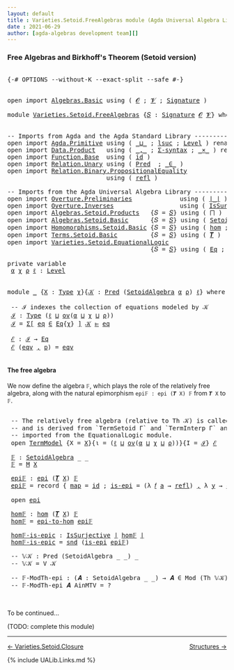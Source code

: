 ```yaml
---
layout: default
title : Varieties.Setoid.FreeAlgebras module (Agda Universal Algebra Library)
date : 2021-06-29
author: [agda-algebras development team][]
---
```


### <a id="free-algebras-and-birkhoffs-theorem-setoid-version">Free Algebras and Birkhoff's Theorem (Setoid version)</a>

<pre class="Agda">

<a id="301" class="Symbol">{-#</a> <a id="305" class="Keyword">OPTIONS</a> <a id="313" class="Pragma">--without-K</a> <a id="325" class="Pragma">--exact-split</a> <a id="339" class="Pragma">--safe</a> <a id="346" class="Symbol">#-}</a>


<a id="352" class="Keyword">open</a> <a id="357" class="Keyword">import</a> <a id="364" href="Algebras.Basic.html" class="Module">Algebras.Basic</a> <a id="379" class="Keyword">using</a> <a id="385" class="Symbol">(</a> <a id="387" href="Algebras.Basic.html#1140" class="Generalizable">𝓞</a> <a id="389" class="Symbol">;</a> <a id="391" href="Algebras.Basic.html#1142" class="Generalizable">𝓥</a> <a id="393" class="Symbol">;</a> <a id="395" href="Algebras.Basic.html#3566" class="Function">Signature</a> <a id="405" class="Symbol">)</a>

<a id="408" class="Keyword">module</a> <a id="415" href="Varieties.Setoid.FreeAlgebras.html" class="Module">Varieties.Setoid.FreeAlgebras</a> <a id="445" class="Symbol">{</a><a id="446" href="Varieties.Setoid.FreeAlgebras.html#446" class="Bound">𝑆</a> <a id="448" class="Symbol">:</a> <a id="450" href="Algebras.Basic.html#3566" class="Function">Signature</a> <a id="460" href="Algebras.Basic.html#1140" class="Generalizable">𝓞</a> <a id="462" href="Algebras.Basic.html#1142" class="Generalizable">𝓥</a><a id="463" class="Symbol">}</a> <a id="465" class="Keyword">where</a>


<a id="473" class="Comment">-- Imports from Agda and the Agda Standard Library ------------------------------------------------</a>
<a id="573" class="Keyword">open</a> <a id="578" class="Keyword">import</a> <a id="585" href="Agda.Primitive.html" class="Module">Agda.Primitive</a> <a id="600" class="Keyword">using</a> <a id="606" class="Symbol">(</a> <a id="608" href="Agda.Primitive.html#810" class="Primitive Operator">_⊔_</a> <a id="612" class="Symbol">;</a> <a id="614" href="Agda.Primitive.html#780" class="Primitive">lsuc</a> <a id="619" class="Symbol">;</a> <a id="621" href="Agda.Primitive.html#597" class="Postulate">Level</a> <a id="627" class="Symbol">)</a> <a id="629" class="Keyword">renaming</a> <a id="638" class="Symbol">(</a> <a id="640" href="Agda.Primitive.html#326" class="Primitive">Set</a> <a id="644" class="Symbol">to</a> <a id="647" class="Primitive">Type</a> <a id="652" class="Symbol">)</a>
<a id="654" class="Keyword">open</a> <a id="659" class="Keyword">import</a> <a id="666" href="Data.Product.html" class="Module">Data.Product</a>   <a id="681" class="Keyword">using</a> <a id="687" class="Symbol">(</a> <a id="689" href="Agda.Builtin.Sigma.html#236" class="InductiveConstructor Operator">_,_</a> <a id="693" class="Symbol">;</a> <a id="695" href="Data.Product.html#916" class="Function">Σ-syntax</a> <a id="704" class="Symbol">;</a> <a id="706" href="Data.Product.html#1167" class="Function Operator">_×_</a> <a id="710" class="Symbol">)</a> <a id="712" class="Keyword">renaming</a> <a id="721" class="Symbol">(</a> <a id="723" href="Agda.Builtin.Sigma.html#252" class="Field">proj₁</a> <a id="729" class="Symbol">to</a> <a id="732" class="Field">fst</a> <a id="736" class="Symbol">;</a> <a id="738" href="Agda.Builtin.Sigma.html#264" class="Field">proj₂</a> <a id="744" class="Symbol">to</a> <a id="747" class="Field">snd</a> <a id="751" class="Symbol">)</a>
<a id="753" class="Keyword">open</a> <a id="758" class="Keyword">import</a> <a id="765" href="Function.Base.html" class="Module">Function.Base</a>  <a id="780" class="Keyword">using</a> <a id="786" class="Symbol">(</a> <a id="788" href="Function.Base.html#615" class="Function">id</a> <a id="791" class="Symbol">)</a>
<a id="793" class="Keyword">open</a> <a id="798" class="Keyword">import</a> <a id="805" href="Relation.Unary.html" class="Module">Relation.Unary</a> <a id="820" class="Keyword">using</a> <a id="826" class="Symbol">(</a> <a id="828" href="Relation.Unary.html#1101" class="Function">Pred</a>  <a id="834" class="Symbol">;</a> <a id="836" href="Relation.Unary.html#1523" class="Function Operator">_∈_</a> <a id="840" class="Symbol">)</a>
<a id="842" class="Keyword">open</a> <a id="847" class="Keyword">import</a> <a id="854" href="Relation.Binary.PropositionalEquality.html" class="Module">Relation.Binary.PropositionalEquality</a>
                           <a id="919" class="Keyword">using</a> <a id="925" class="Symbol">(</a> <a id="927" href="Agda.Builtin.Equality.html#208" class="InductiveConstructor">refl</a> <a id="932" class="Symbol">)</a>

<a id="935" class="Comment">-- Imports from the Agda Universal Algebra Library ---------------------------------------------------</a>
<a id="1038" class="Keyword">open</a> <a id="1043" class="Keyword">import</a> <a id="1050" href="Overture.Preliminaries.html" class="Module">Overture.Preliminaries</a>             <a id="1085" class="Keyword">using</a> <a id="1091" class="Symbol">(</a> <a id="1093" href="Overture.Preliminaries.html#4227" class="Function Operator">∣_∣</a> <a id="1097" class="Symbol">)</a>
<a id="1099" class="Keyword">open</a> <a id="1104" class="Keyword">import</a> <a id="1111" href="Overture.Inverses.html" class="Module">Overture.Inverses</a>                  <a id="1146" class="Keyword">using</a> <a id="1152" class="Symbol">(</a> <a id="1154" href="Overture.Inverses.html#3317" class="Function">IsSurjective</a> <a id="1167" class="Symbol">;</a> <a id="1169" href="Overture.Inverses.html#1261" class="Datatype Operator">Image_∋_</a> <a id="1178" class="Symbol">;</a> <a id="1180" href="Overture.Inverses.html#1861" class="Function">Inv</a> <a id="1184" class="Symbol">;</a> <a id="1186" href="Overture.Inverses.html#2024" class="Function">InvIsInv</a> <a id="1195" class="Symbol">;</a> <a id="1197" href="Overture.Inverses.html#1309" class="InductiveConstructor">eq</a> <a id="1200" class="Symbol">)</a>
<a id="1202" class="Keyword">open</a> <a id="1207" class="Keyword">import</a> <a id="1214" href="Algebras.Setoid.Products.html" class="Module">Algebras.Setoid.Products</a>   <a id="1241" class="Symbol">{</a><a id="1242" class="Argument">𝑆</a> <a id="1244" class="Symbol">=</a> <a id="1246" href="Varieties.Setoid.FreeAlgebras.html#446" class="Bound">𝑆</a><a id="1247" class="Symbol">}</a> <a id="1249" class="Keyword">using</a> <a id="1255" class="Symbol">(</a> <a id="1257" href="Algebras.Setoid.Products.html#1544" class="Function">⨅</a> <a id="1259" class="Symbol">)</a>
<a id="1261" class="Keyword">open</a> <a id="1266" class="Keyword">import</a> <a id="1273" href="Algebras.Setoid.Basic.html" class="Module">Algebras.Setoid.Basic</a>      <a id="1300" class="Symbol">{</a><a id="1301" class="Argument">𝑆</a> <a id="1303" class="Symbol">=</a> <a id="1305" href="Varieties.Setoid.FreeAlgebras.html#446" class="Bound">𝑆</a><a id="1306" class="Symbol">}</a> <a id="1308" class="Keyword">using</a> <a id="1314" class="Symbol">(</a> <a id="1316" href="Algebras.Setoid.Basic.html#3240" class="Record">SetoidAlgebra</a> <a id="1330" class="Symbol">;</a> <a id="1332" href="Algebras.Setoid.Basic.html#1150" class="Function">ov</a> <a id="1335" class="Symbol">)</a> <a id="1337" class="Keyword">renaming</a> <a id="1346" class="Symbol">(</a> <a id="1348" href="Algebras.Setoid.Basic.html#1930" class="Function Operator">⟦_⟧</a> <a id="1352" class="Symbol">to</a> <a id="1355" class="Function Operator">⟦_⟧s</a> <a id="1360" class="Symbol">)</a>
<a id="1362" class="Keyword">open</a> <a id="1367" class="Keyword">import</a> <a id="1374" href="Homomorphisms.Setoid.Basic.html" class="Module">Homomorphisms.Setoid.Basic</a> <a id="1401" class="Symbol">{</a><a id="1402" class="Argument">𝑆</a> <a id="1404" class="Symbol">=</a> <a id="1406" href="Varieties.Setoid.FreeAlgebras.html#446" class="Bound">𝑆</a><a id="1407" class="Symbol">}</a> <a id="1409" class="Keyword">using</a> <a id="1415" class="Symbol">(</a> <a id="1417" href="Homomorphisms.Setoid.Basic.html#2593" class="Function">hom</a> <a id="1421" class="Symbol">;</a> <a id="1423" href="Homomorphisms.Setoid.Basic.html#5129" class="Record">epi</a> <a id="1427" class="Symbol">)</a>
<a id="1429" class="Keyword">open</a> <a id="1434" class="Keyword">import</a> <a id="1441" href="Terms.Setoid.Basic.html" class="Module">Terms.Setoid.Basic</a>         <a id="1468" class="Symbol">{</a><a id="1469" class="Argument">𝑆</a> <a id="1471" class="Symbol">=</a> <a id="1473" href="Varieties.Setoid.FreeAlgebras.html#446" class="Bound">𝑆</a><a id="1474" class="Symbol">}</a> <a id="1476" class="Keyword">using</a> <a id="1482" class="Symbol">(</a> <a id="1484" href="Terms.Setoid.Basic.html#3140" class="Function">𝑻</a> <a id="1486" class="Symbol">)</a>
<a id="1488" class="Keyword">open</a> <a id="1493" class="Keyword">import</a> <a id="1500" href="Varieties.Setoid.EquationalLogic.html" class="Module">Varieties.Setoid.EquationalLogic</a>
                                       <a id="1572" class="Symbol">{</a><a id="1573" class="Argument">𝑆</a> <a id="1575" class="Symbol">=</a> <a id="1577" href="Varieties.Setoid.FreeAlgebras.html#446" class="Bound">𝑆</a><a id="1578" class="Symbol">}</a> <a id="1580" class="Keyword">using</a> <a id="1586" class="Symbol">(</a> <a id="1588" href="Varieties.Setoid.EquationalLogic.html#2136" class="Record">Eq</a> <a id="1591" class="Symbol">;</a> <a id="1593" href="Varieties.Setoid.EquationalLogic.html#2979" class="Function Operator">_⊫_</a> <a id="1597" class="Symbol">;</a> <a id="1599" class="Keyword">module</a> <a id="1606" href="Varieties.Setoid.EquationalLogic.html#6802" class="Module">TermModel</a> <a id="1616" class="Symbol">;</a> <a id="1618" href="Varieties.Setoid.EquationalLogic.html#2903" class="Function">Mod</a> <a id="1622" class="Symbol">;</a> <a id="1624" href="Varieties.Setoid.EquationalLogic.html#3393" class="Function">Th</a><a id="1626" class="Symbol">)</a>

<a id="1629" class="Keyword">private</a> <a id="1637" class="Keyword">variable</a>
 <a id="1647" href="Varieties.Setoid.FreeAlgebras.html#1647" class="Generalizable">α</a> <a id="1649" href="Varieties.Setoid.FreeAlgebras.html#1649" class="Generalizable">χ</a> <a id="1651" href="Varieties.Setoid.FreeAlgebras.html#1651" class="Generalizable">ρ</a> <a id="1653" href="Varieties.Setoid.FreeAlgebras.html#1653" class="Generalizable">ℓ</a> <a id="1655" class="Symbol">:</a> <a id="1657" href="Agda.Primitive.html#597" class="Postulate">Level</a>


<a id="1665" class="Keyword">module</a> <a id="1672" href="Varieties.Setoid.FreeAlgebras.html#1672" class="Module">_</a> <a id="1674" class="Symbol">{</a><a id="1675" href="Varieties.Setoid.FreeAlgebras.html#1675" class="Bound">X</a> <a id="1677" class="Symbol">:</a> <a id="1679" href="Varieties.Setoid.FreeAlgebras.html#647" class="Primitive">Type</a> <a id="1684" href="Varieties.Setoid.FreeAlgebras.html#1649" class="Generalizable">χ</a><a id="1685" class="Symbol">}{</a><a id="1687" href="Varieties.Setoid.FreeAlgebras.html#1687" class="Bound">𝒦</a> <a id="1689" class="Symbol">:</a> <a id="1691" href="Relation.Unary.html#1101" class="Function">Pred</a> <a id="1696" class="Symbol">(</a><a id="1697" href="Algebras.Setoid.Basic.html#3240" class="Record">SetoidAlgebra</a> <a id="1711" href="Varieties.Setoid.FreeAlgebras.html#1647" class="Generalizable">α</a> <a id="1713" href="Varieties.Setoid.FreeAlgebras.html#1651" class="Generalizable">ρ</a><a id="1714" class="Symbol">)</a> <a id="1716" href="Varieties.Setoid.FreeAlgebras.html#1653" class="Generalizable">ℓ</a><a id="1717" class="Symbol">}</a> <a id="1719" class="Keyword">where</a>

 <a id="1727" class="Comment">-- ℐ indexes the collection of equations modeled by 𝒦</a>
 <a id="1782" href="Varieties.Setoid.FreeAlgebras.html#1782" class="Function">ℐ</a> <a id="1784" class="Symbol">:</a> <a id="1786" href="Varieties.Setoid.FreeAlgebras.html#647" class="Primitive">Type</a> <a id="1791" class="Symbol">(</a><a id="1792" href="Varieties.Setoid.FreeAlgebras.html#1716" class="Bound">ℓ</a> <a id="1794" href="Agda.Primitive.html#810" class="Primitive Operator">⊔</a> <a id="1796" href="Algebras.Setoid.Basic.html#1150" class="Function">ov</a><a id="1798" class="Symbol">(</a><a id="1799" href="Varieties.Setoid.FreeAlgebras.html#1711" class="Bound">α</a> <a id="1801" href="Agda.Primitive.html#810" class="Primitive Operator">⊔</a> <a id="1803" href="Varieties.Setoid.FreeAlgebras.html#1684" class="Bound">χ</a> <a id="1805" href="Agda.Primitive.html#810" class="Primitive Operator">⊔</a> <a id="1807" href="Varieties.Setoid.FreeAlgebras.html#1713" class="Bound">ρ</a><a id="1808" class="Symbol">))</a>
 <a id="1812" href="Varieties.Setoid.FreeAlgebras.html#1782" class="Function">ℐ</a> <a id="1814" class="Symbol">=</a> <a id="1816" href="Data.Product.html#916" class="Function">Σ[</a> <a id="1819" href="Varieties.Setoid.FreeAlgebras.html#1819" class="Bound">eq</a> <a id="1822" href="Data.Product.html#916" class="Function">∈</a> <a id="1824" href="Varieties.Setoid.EquationalLogic.html#2136" class="Record">Eq</a><a id="1826" class="Symbol">{</a><a id="1827" href="Varieties.Setoid.FreeAlgebras.html#1684" class="Bound">χ</a><a id="1828" class="Symbol">}</a> <a id="1830" href="Data.Product.html#916" class="Function">]</a> <a id="1832" href="Varieties.Setoid.FreeAlgebras.html#1687" class="Bound">𝒦</a> <a id="1834" href="Varieties.Setoid.EquationalLogic.html#2979" class="Function Operator">⊫</a> <a id="1836" href="Varieties.Setoid.FreeAlgebras.html#1819" class="Bound">eq</a>

 <a id="1841" href="Varieties.Setoid.FreeAlgebras.html#1841" class="Function">ℰ</a> <a id="1843" class="Symbol">:</a> <a id="1845" href="Varieties.Setoid.FreeAlgebras.html#1782" class="Function">ℐ</a> <a id="1847" class="Symbol">→</a> <a id="1849" href="Varieties.Setoid.EquationalLogic.html#2136" class="Record">Eq</a>
 <a id="1853" href="Varieties.Setoid.FreeAlgebras.html#1841" class="Function">ℰ</a> <a id="1855" class="Symbol">(</a><a id="1856" href="Varieties.Setoid.FreeAlgebras.html#1856" class="Bound">eqv</a> <a id="1860" href="Agda.Builtin.Sigma.html#236" class="InductiveConstructor Operator">,</a> <a id="1862" href="Varieties.Setoid.FreeAlgebras.html#1862" class="Bound">p</a><a id="1863" class="Symbol">)</a> <a id="1865" class="Symbol">=</a> <a id="1867" href="Varieties.Setoid.FreeAlgebras.html#1856" class="Bound">eqv</a>

</pre>

#### <a id="the-free-algebra">The free algebra</a>

We now define the algebra `𝔽`, which plays the role of the relatively free algebra, along with the natural epimorphism `epi𝔽 : epi (𝑻 X) 𝔽` from `𝑻 X` to `𝔽`.

<pre class="Agda">

 <a id="2111" class="Comment">-- The relatively free algebra (relative to Th 𝒦) is called `M`</a>
 <a id="2176" class="Comment">-- and is derived from `TermSetoid Γ` and `TermInterp Γ` and</a>
 <a id="2238" class="Comment">-- imported from the EquationalLogic module.</a>
 <a id="2284" class="Keyword">open</a> <a id="2289" href="Varieties.Setoid.EquationalLogic.html#6802" class="Module">TermModel</a> <a id="2299" class="Symbol">{</a><a id="2300" class="Argument">X</a> <a id="2302" class="Symbol">=</a> <a id="2304" href="Varieties.Setoid.FreeAlgebras.html#1675" class="Bound">X</a><a id="2305" class="Symbol">}{</a><a id="2307" class="Argument">ι</a> <a id="2309" class="Symbol">=</a> <a id="2311" class="Symbol">(</a><a id="2312" href="Varieties.Setoid.FreeAlgebras.html#1716" class="Bound">ℓ</a> <a id="2314" href="Agda.Primitive.html#810" class="Primitive Operator">⊔</a> <a id="2316" href="Algebras.Setoid.Basic.html#1150" class="Function">ov</a><a id="2318" class="Symbol">(</a><a id="2319" href="Varieties.Setoid.FreeAlgebras.html#1711" class="Bound">α</a> <a id="2321" href="Agda.Primitive.html#810" class="Primitive Operator">⊔</a> <a id="2323" href="Varieties.Setoid.FreeAlgebras.html#1684" class="Bound">χ</a> <a id="2325" href="Agda.Primitive.html#810" class="Primitive Operator">⊔</a> <a id="2327" href="Varieties.Setoid.FreeAlgebras.html#1713" class="Bound">ρ</a><a id="2328" class="Symbol">))}{</a><a id="2332" class="Argument">I</a> <a id="2334" class="Symbol">=</a> <a id="2336" href="Varieties.Setoid.FreeAlgebras.html#1782" class="Function">ℐ</a><a id="2337" class="Symbol">}</a> <a id="2339" href="Varieties.Setoid.FreeAlgebras.html#1841" class="Function">ℰ</a>

 <a id="2343" href="Varieties.Setoid.FreeAlgebras.html#2343" class="Function">𝔽</a> <a id="2345" class="Symbol">:</a> <a id="2347" href="Algebras.Setoid.Basic.html#3240" class="Record">SetoidAlgebra</a> <a id="2361" class="Symbol">_</a> <a id="2363" class="Symbol">_</a>
 <a id="2366" href="Varieties.Setoid.FreeAlgebras.html#2343" class="Function">𝔽</a> <a id="2368" class="Symbol">=</a> <a id="2370" href="Varieties.Setoid.EquationalLogic.html#7468" class="Function">M</a> <a id="2372" href="Varieties.Setoid.FreeAlgebras.html#1675" class="Bound">X</a>

 <a id="2376" href="Varieties.Setoid.FreeAlgebras.html#2376" class="Function">epi𝔽</a> <a id="2381" class="Symbol">:</a> <a id="2383" href="Homomorphisms.Setoid.Basic.html#5129" class="Record">epi</a> <a id="2387" class="Symbol">(</a><a id="2388" href="Terms.Setoid.Basic.html#3140" class="Function">𝑻</a> <a id="2390" href="Varieties.Setoid.FreeAlgebras.html#1675" class="Bound">X</a><a id="2391" class="Symbol">)</a> <a id="2393" href="Varieties.Setoid.FreeAlgebras.html#2343" class="Function">𝔽</a>
 <a id="2396" href="Varieties.Setoid.FreeAlgebras.html#2376" class="Function">epi𝔽</a> <a id="2401" class="Symbol">=</a> <a id="2403" class="Keyword">record</a> <a id="2410" class="Symbol">{</a> <a id="2412" href="Homomorphisms.Setoid.Basic.html#5232" class="Field">map</a> <a id="2416" class="Symbol">=</a> <a id="2418" href="Function.Base.html#615" class="Function">id</a> <a id="2421" class="Symbol">;</a> <a id="2423" href="Homomorphisms.Setoid.Basic.html#5256" class="Field">is-epi</a> <a id="2430" class="Symbol">=</a> <a id="2432" class="Symbol">(λ</a> <a id="2435" href="Varieties.Setoid.FreeAlgebras.html#2435" class="Bound">𝑓</a> <a id="2437" href="Varieties.Setoid.FreeAlgebras.html#2437" class="Bound">a</a> <a id="2439" class="Symbol">→</a> <a id="2441" href="Agda.Builtin.Equality.html#208" class="InductiveConstructor">refl</a><a id="2445" class="Symbol">)</a> <a id="2447" href="Agda.Builtin.Sigma.html#236" class="InductiveConstructor Operator">,</a> <a id="2449" class="Symbol">λ</a> <a id="2451" href="Varieties.Setoid.FreeAlgebras.html#2451" class="Bound">y</a> <a id="2453" class="Symbol">→</a> <a id="2455" href="Overture.Inverses.html#1309" class="InductiveConstructor">eq</a> <a id="2458" href="Varieties.Setoid.FreeAlgebras.html#2451" class="Bound">y</a> <a id="2460" href="Agda.Builtin.Equality.html#208" class="InductiveConstructor">refl</a> <a id="2465" class="Symbol">}</a>

 <a id="2469" class="Keyword">open</a> <a id="2474" href="Homomorphisms.Setoid.Basic.html#5129" class="Module">epi</a>

 <a id="2480" href="Varieties.Setoid.FreeAlgebras.html#2480" class="Function">hom𝔽</a> <a id="2485" class="Symbol">:</a> <a id="2487" href="Homomorphisms.Setoid.Basic.html#2593" class="Function">hom</a> <a id="2491" class="Symbol">(</a><a id="2492" href="Terms.Setoid.Basic.html#3140" class="Function">𝑻</a> <a id="2494" href="Varieties.Setoid.FreeAlgebras.html#1675" class="Bound">X</a><a id="2495" class="Symbol">)</a> <a id="2497" href="Varieties.Setoid.FreeAlgebras.html#2343" class="Function">𝔽</a>
 <a id="2500" href="Varieties.Setoid.FreeAlgebras.html#2480" class="Function">hom𝔽</a> <a id="2505" class="Symbol">=</a> <a id="2507" href="Homomorphisms.Setoid.Basic.html#5290" class="Function">epi-to-hom</a> <a id="2518" href="Varieties.Setoid.FreeAlgebras.html#2376" class="Function">epi𝔽</a>

 <a id="2525" href="Varieties.Setoid.FreeAlgebras.html#2525" class="Function">hom𝔽-is-epic</a> <a id="2538" class="Symbol">:</a> <a id="2540" href="Overture.Inverses.html#3317" class="Function">IsSurjective</a> <a id="2553" href="Overture.Preliminaries.html#4227" class="Function Operator">∣</a> <a id="2555" href="Varieties.Setoid.FreeAlgebras.html#2480" class="Function">hom𝔽</a> <a id="2560" href="Overture.Preliminaries.html#4227" class="Function Operator">∣</a>
 <a id="2563" href="Varieties.Setoid.FreeAlgebras.html#2525" class="Function">hom𝔽-is-epic</a> <a id="2576" class="Symbol">=</a> <a id="2578" href="Varieties.Setoid.FreeAlgebras.html#747" class="Field">snd</a> <a id="2582" class="Symbol">(</a><a id="2583" href="Homomorphisms.Setoid.Basic.html#5256" class="Field">is-epi</a> <a id="2590" href="Varieties.Setoid.FreeAlgebras.html#2376" class="Function">epi𝔽</a><a id="2594" class="Symbol">)</a>

 <a id="2598" class="Comment">-- 𝕍𝒦 : Pred (SetoidAlgebra _ _) _</a>
 <a id="2634" class="Comment">-- 𝕍𝒦 = V 𝒦</a>

 <a id="2648" class="Comment">-- 𝔽-ModTh-epi : (𝑨 : SetoidAlgebra _ _) → 𝑨 ∈ Mod (Th 𝕍𝒦) → epi 𝔽 𝑨</a>
 <a id="2718" class="Comment">-- 𝔽-ModTh-epi 𝑨 AinMTV = ?</a>


</pre>


To be continued...

(TODO: complete this module)

--------------------------------

[← Varieties.Setoid.Closure](Varieties.Setoid.Closure.html)
<span style="float:right;">[Structures →](Structures.html)</span>

{% include UALib.Links.md %}

[the agda-algebras development team]: https://github.com/ualib/agda-algebras#the-agda-algebras-development-team
